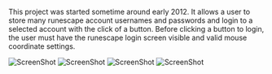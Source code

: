 This project was started sometime around early 2012. It allows a user to store many runescape account usernames and passwords and login to a selected account with the click of a button.
Before clicking a button to login, the user must have the runescape login screen visible and valid mouse coordinate settings.

![ScreenShot](http://jakecrane.com/img/JakesLogin/JakesLogin.png)
![ScreenShot](http://jakecrane.com/img/JakesLogin/JakesLoginAddNew.png)
![ScreenShot](http://jakecrane.com/img/JakesLogin/JakesLoginRightClickMenu.png)
![ScreenShot](http://jakecrane.com/img/JakesLogin/JakesLoginSettings.png)
